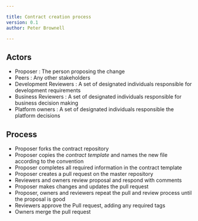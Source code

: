 ```yaml
---

title: Contract creation process
version: 0.1
author: Peter Brownell

---
```


## Actors

- Proposer : The person proposing the change
- Peers    : Any other stakeholders
- Development Reviewers : A set of designated individuals responsible for development requirements
- Business Reviewers  : A set of designated individuals responsible for business decision making
- Platform owners     : A set of designated individuals responsible the platform decisions

## Process

- Proposer forks the contract repository
- Proposer copies the *contract template* and names the new file according to the convention
- Proposer completes all required information in the contract template
- Proposer creates a pull request on the master repository 
- Reviewers and owners review proposal and respond with comments
- Proposer makes changes and updates the pull request
- Proposer, owners and reviewers repeat the pull and review process until the proposal is good
- Reviewers approve the Pull request, adding any required tags
- Owners merge the pull request

